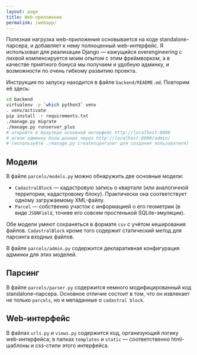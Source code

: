 ```yaml
---
layout: page
title: Web-приложение
permalink: /webapp/
---
```


Полезная нагрузка web-приложения основывается на коде standalone-парсера, и добавляет к нему полноценный web-интерфейс. Я использовал для реализации Django — кажущийся overengineering с лихвой компенсируется моим опытом с этим фреймворком, а в качестве приятного бонуса мы получаем и удобную админку, и возможности по очень гибкому развитию проекта.

Инструкция по запуску находится в файле `backend/README.md`. Повторим её здесь:

```bash
cd backend
virtualenv -p `which python3` venv
. venv/activate
pip install -r requirements.txt
./manage.py migrate
./manage.py runserver_plus
# откройте в браузере основной интерфейс http://localhost:8000
# и/или админку базы данных через http://localhost:8000/admin/
# (используйте ./manage.py createsuperuser для создания пользователя)
```


## Модели

В файле `parcels/models.py` можно обнаружить две основные модели:

- `CadastralBlock` — кадастровую запись о квартале (или аналогичной территории, кадастровому блоку). Практически она соответствует одному загружаемому XML-файлу.
- `Parcel` — собственно участок с информацией о его геометрии (в виде `JSONField`, точнее его совсем простенькой SQLite-эмуляции).

Обе модели умеют сохраняться в формате `csv` с учётом кеширования файлов. `CadastralBlock` кроме того содержит статический метод для парсинга входных файлов.

В файле `parcels/admin.py` содержится декларативная конфигурация админки для этих моделей.


## Парсинг

В файле `parcels/parser.py` содержится немного модифицированный код standalone-парсера. Основное отличие состоит в том, что он извлекает не только `parcels`, но и метаданные о `cadastral block`.


## Web-интерфейс

В файлах `urls.py` и `views.py` содержится код, организующий логику web-интерфейса; в папках `templates` и `static` — соответственно html-шаблоны и css-стили этого интерфейса.